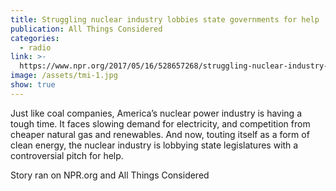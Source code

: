 ```yaml
---
title: Struggling nuclear industry lobbies state governments for help
publication: All Things Considered
categories:
  - radio
link: >-
  https://www.npr.org/2017/05/16/528657268/struggling-nuclear-industry-lobbies-state-governments-for-help
image: /assets/tmi-1.jpg
show: true
---
```


Just like coal companies, America’s nuclear power industry is having a tough time. It faces slowing demand for electricity, and competition from cheaper natural gas and renewables. And now, touting itself as a form of clean energy, the nuclear industry is lobbying state legislatures with a controversial pitch for help.

Story ran on NPR.org and All Things Considered
